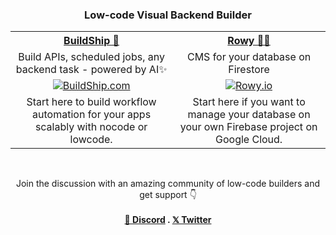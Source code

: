 <h3 align="center">Low-code Visual Backend Builder </h3> 
<table align="center" style="table-layout: fixed; width:100%;">
    <tr align="center">
        <th>
          <a href="https://buildship.com">BuildShip 🚀</a>
        </th>
        <th>
          <a href="https://www.rowy.io">
              Rowy 🚣‍♀️
          </a>
        </th>
    </tr>
    <tr align="center">
        <td>
            Build APIs, scheduled jobs, any backend task - powered by AI✨ <br/> 
        </td>
        <td>
            CMS for your database on Firestore
        </td>  
    </tr>
    <tr align="center">
        <td>
            <a href="https://buildship.com" target="_blank">
            <img alt="BuildShip.com" src="https://github-production-user-asset-6210df.s3.amazonaws.com/307298/266487379-93fc342f-9ce5-4d0e-96fc-dffc146fc4be.png"/>
            </a>
        </td>
        <td>
            <a href="https://www.rowy.io">
            <img  alt="Rowy.io" src="https://github-production-user-asset-6210df.s3.amazonaws.com/307298/266487363-9a3a5990-c33b-4244-a24f-6290ccc81ef4.png"/>
            </a>
        </td>
    </tr>
    <tr align="center">
         <td>
            Start here to build workflow automation for your apps scalably with nocode or lowcode. 
        </td>
        <td>
            Start here if you want to manage your database on your own Firebase project on Google Cloud.
        </td>
    </tr>
</table>
<br/>
<p align="center">
    Join the discussion with an amazing community of low-code builders and get support 👇
    <br/><br/>
    <strong>
    <a href="https://buildship.com/discord" target="_blank">💬 Discord</a>
    .
   <a href="https://buildship.com/twitter" target="_blank">𝕏 Twitter</a></strong>
  </p>
</p> 
